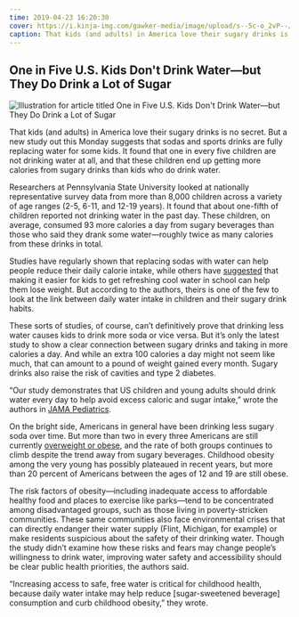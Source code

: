 ```yaml
---
time: 2019-04-23 16:20:30
cover: https://i.kinja-img.com/gawker-media/image/upload/s--5c-o_2vP--/c_scale,dpr_2.0,f_auto,fl_progressive,q_80,w_800/sjyhx4cvsonausi0qasv.jpg
caption: That kids (and adults) in America love their sugary drinks is no secret. But a new study out this Monday suggests that sodas and sports drinks are fully replacing water for some kids...
---
```


## One in Five U.S. Kids Don't Drink Water—but They Do Drink a Lot of Sugar

![Illustration for article titled One in Five U.S. Kids Don't Drink Water—but They Do Drink a Lot of Sugar](https://i.kinja-img.com/gawker-media/image/upload/s--5c-o_2vP--/c_scale,dpr_2.0,f_auto,fl_progressive,q_80,w_800/sjyhx4cvsonausi0qasv.jpg)

That kids (and adults) in America love their sugary drinks is no secret. But a new study out this Monday suggests that sodas and sports drinks are fully replacing water for some kids. It found that one in every five children are not drinking water at all, and that these children end up getting more calories from sugary drinks than kids who do drink water.

Researchers at Pennsylvania State University looked at nationally representative survey data from more than 8,000 children across a variety of age ranges (2-5, 6-11, and 12-19 years). It found that about one-fifth of children reported not drinking water in the past day. These children, on average, consumed 93 more calories a day from sugary beverages than those who said they drank some water—roughly twice as many calories from these drinks in total.

Studies have regularly shown that replacing sodas with water can help people reduce their daily calorie intake, while others have [suggested](https://jamanetwork.com/journals/jamapediatrics/fullarticle/2480887) that making it easier for kids to get refreshing cool water in school can help them lose weight. But according to the authors, theirs is one of the few to look at the link between daily water intake in children and their sugary drink habits.

These sorts of studies, of course, can’t definitively prove that drinking less water causes kids to drink more soda or vice versa. But it’s only the latest study to show a clear connection between sugary drinks and taking in more calories a day. And while an extra 100 calories a day might not seem like much, that can amount to a pound of weight gained every month. Sugary drinks also raise the risk of cavities and type 2 diabetes.

“Our study demonstrates that US children and young adults should drink water every day to help avoid excess caloric and sugar intake,” wrote the authors in [JAMA Pediatrics](https://jamanetwork.com/journals/jamapediatrics/article-abstract/2731125).

On the bright side, Americans in general have been drinking less sugary soda over time. But more than two in every three Americans are still currently [overweight or obese](https://www.niddk.nih.gov/health-information/health-statistics/overweight-obesity), and the rate of both groups continues to climb despite the trend away from sugary beverages. Childhood obesity among the very young has possibly plateaued in recent years, but more than 20 percent of Americans between the ages of 12 and 19 are still obese.

The risk factors of obesity—including inadequate access to affordable healthy food and places to exercise like parks—tend to be concentrated among disadvantaged groups, such as those living in poverty-stricken communities. These same communities also face environmental crises that can directly endanger their water supply (Flint, Michigan, for example) or make residents suspicious about the safety of their drinking water. Though the study didn’t examine how these risks and fears may change people’s willingness to drink water, improving water safety and accessibility should be clear public health priorities, the authors said.

“Increasing access to safe, free water is critical for childhood health, because daily water intake may help reduce [sugar-sweetened beverage] consumption and curb childhood obesity,” they wrote.
